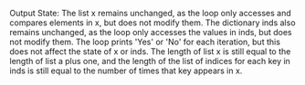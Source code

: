 Output State: The list x remains unchanged, as the loop only accesses and compares elements in x, but does not modify them. The dictionary inds also remains unchanged, as the loop only accesses the values in inds, but does not modify them. The loop prints 'Yes' or 'No' for each iteration, but this does not affect the state of x or inds. The length of list x is still equal to the length of list a plus one, and the length of the list of indices for each key in inds is still equal to the number of times that key appears in x.